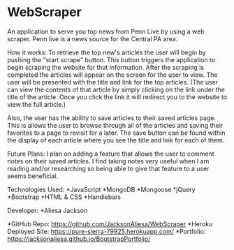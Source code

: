 # WebScraper

An application to serve you top news from Penn Live by using a web scraper. Penn live is a news source for the Central PA area. 

How it works:
To retrieve the top new's articles the user will begin by pushing the "start scrape" button. This button triggers the application to begin scraping the website for that information. After the scraping is completed the articles will appear on the screen for the user to view. The user will be presented with the title and link for the top articles. (The user can view the contents of that article by simply clicking on the link under the title of the article. Once you click the link it will redirect you to the website to view the full article.) 

Also, the user has the ability to save articles to their saved articles page. This is allows the user to browse through all of the articles and saving their favorites to a page to revisit for a later. The save button can be found within the display of each article where you see the title and link for each of them. 

Future Plans: 
I plan on adding a feature that allows the user to comment notes on their saved articles. I find taking notes very useful when I am reading and/or researching so being able to give that feature to a user seems beneficial. 


Technologies Used: 
*JavaScript
*MongoDB
*Mongoose
*jQuery
*Bootstrap
*HTML & CSS
*Handlebars


Developer:
*Aliesa Jackson

*GitHub Repo: https://github.com/JacksonAliesa/WebScraper
*Heroku Deployed Site: https://pure-sierra-79925.herokuapp.com/
*Portfolio: https://jacksonaliesa.github.io/BootstrapPortfolio/

